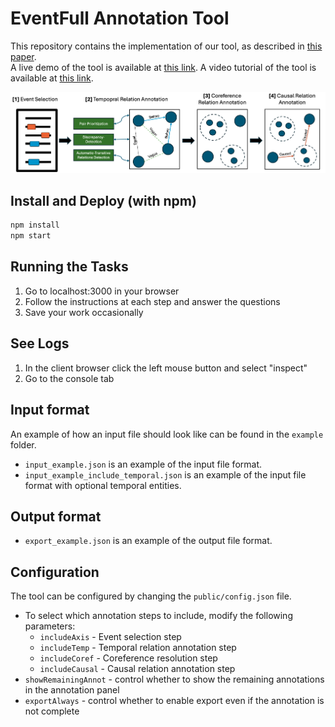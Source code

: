 # EventFull Annotation Tool
This repository contains the implementation of our tool, as described in [this paper](https://arxiv.org/pdf/2412.12733).<br>
A live demo of the tool is available at [this link](https://eventgraphannotnew.onrender.com).
A video tutorial of the tool is available at [this link](https://youtu.be/C-mbRnY90_U).


![Alt text](https://raw.githubusercontent.com/AlonEirew/EventFull/refs/heads/main/imgs/figure1.png)


## Install and Deploy (with npm)
```bash
npm install
npm start
```

[//]: # (### With Node.js)
[//]: # (An alternative to npm install)
[//]: # (1&#41; Install Node.js)
[//]: # (2&#41; Install express &#40;npm install express&#41;)
[//]: # (3&#41; run the server.js file &#40;node server.js&#41;)
[//]: # (4&#41; go to localhost:3000 in your browser)

## Running the Tasks
1) Go to localhost:3000 in your browser
2) Follow the instructions at each step and answer the questions
3) Save your work occasionally

## See Logs
1) In the client browser click the left mouse button and select "inspect"
2) Go to the console tab

## Input format
An example of how an input file should look like can be found in the `example` folder.
* `input_example.json` is an example of the input file format.
* `input_example_include_temporal.json` is an example of the input file format with optional temporal entities.

## Output format
* `export_example.json` is an example of the output file format.

## Configuration
The tool can be configured by changing the `public/config.json` file.
* To select which annotation steps to include, modify the following parameters:
  * `includeAxis` - Event selection step
  * `includeTemp` - Temporal relation annotation step
  * `includeCoref` - Coreference resolution step
  * `includeCausal` - Causal relation annotation step
* `showRemainingAnnot` - control whether to show the remaining annotations in the annotation panel
* `exportAlways` - control whether to enable export even if the annotation is not complete
